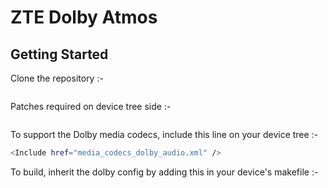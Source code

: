 ZTE Dolby Atmos
====================

Getting Started
---------------
Clone the repository :-

```bash

```

Patches required on device tree side :-

```bash

```

To support the Dolby media codecs, include this line on your device tree :-

```bash
<Include href="media_codecs_dolby_audio.xml" />
```

To build, inherit the dolby config by adding this in your device's makefile :-

```bash